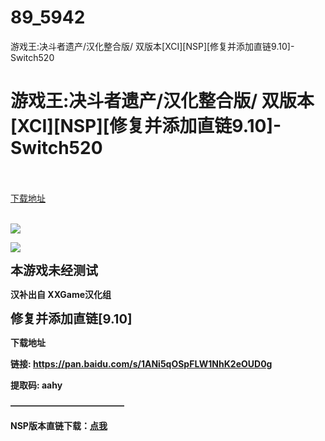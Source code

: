 # 89_5942
游戏王:决斗者遗产/汉化整合版/ 双版本[XCI][NSP][修复并添加直链9.10]-Switch520
# 游戏王:决斗者遗产/汉化整合版/ 双版本[XCI][NSP][修复并添加直链9.10]-Switch520
 <br/></br>
[下载地址](https://www.switch520.cc/article/5942 "下载地址")
<br/></br>

<p><strong><img src="https://s1.ax1x.com/2020/06/14/txclq0.jpg"></strong></p>
<p><strong><img src="https://s1.ax1x.com/2020/06/14/txcGIU.jpg"></strong></p>
<p><strong><span style="font-size: 20px;">本游戏未经测试</span></strong></p>
<p><strong>汉补出自 XXGame汉化组</strong></p>
<p><strong><span style="font-size: 20px;">修复并添加直链[9.10]</span></strong></p>
<p><strong>下载地址<br>
</strong></p>
<p><strong>链接: </strong><a style="text-decoration: underline;" href="https://pan.baidu.com/s/1ANi5qOSpFLW1NhK2eOUD0g"><strong>https://pan.baidu.com/s/1ANi5qOSpFLW1NhK2eOUD0g</strong></a></p>
<p><strong> 提取码: aahy</strong></p>
<p><strong>—————————————</strong></p>
<p><strong>NSP版本直链下载：</strong><a style="text-decoration: underline;" href="https://ziyuan3.free520.net/yaoxia1/youxi2/游戏王‛：决斗者遗产%20链接进化.nsp" target="_self" rel="noopener noreferrer"><strong>点我</strong></a></p>
